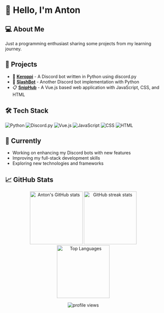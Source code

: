 # 👋 Hello, I'm Anton

## 💻 About Me
Just a programming enthusiast sharing some projects from my learning journey.

## 🚀 Projects
- 🐸 [**Keroppi**](https://github.com/AntonHennig/keroppi) - A Discord bot written in Python using discord.py
- 🤖 [**SlashBot**](https://github.com/AntonHennig/SlashBot) - Another Discord bot implementation with Python
- 📋 [**SnipHub**](https://github.com/AntonHennig/SnipHub) - A Vue.js based web application with JavaScript, CSS, and HTML

## 🛠️ Tech Stack
![Python](https://img.shields.io/badge/-Python-3776AB?style=flat&logo=python&logoColor=white)
![Discord.py](https://img.shields.io/badge/-Discord.py-5865F2?style=flat&logo=discord&logoColor=white)
![Vue.js](https://img.shields.io/badge/-Vue.js-4FC08D?style=flat&logo=vue.js&logoColor=white)
![JavaScript](https://img.shields.io/badge/-JavaScript-F7DF1E?style=flat&logo=javascript&logoColor=black)
![CSS](https://img.shields.io/badge/-CSS-1572B6?style=flat&logo=css3&logoColor=white)
![HTML](https://img.shields.io/badge/-HTML-E34F26?style=flat&logo=html5&logoColor=white)

## 🌱 Currently
- Working on enhancing my Discord bots with new features
- Improving my full-stack development skills
- Exploring new technologies and frameworks

## 📈 GitHub Stats

<div align="center">
  <img src="https://github-readme-stats.vercel.app/api?username=AntonHennig&show_icons=true&theme=tokyonight&hide_border=true" alt="Anton's GitHub stats" height="170"/>
  <img src="https://github-readme-streak-stats.herokuapp.com/?user=AntonHennig&theme=tokyonight&hide_border=true" alt="GitHub streak stats" height="170"/>
</div>

<div align="center">
  <img src="https://github-readme-stats.vercel.app/api/top-langs/?username=AntonHennig&layout=compact&theme=tokyonight&hide_border=true" alt="Top Languages" height="170"/>
</div>

<p align="center"> 
  <img src="https://komarev.com/ghpvc/?username=AntonHennig&label=Profile%20views&color=0e75b6&style=flat" alt="profile views" />
</p>
